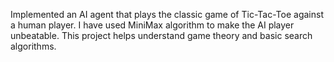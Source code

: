 Implemented an AI agent that plays the classic game of Tic-Tac-Toe against a human player. 
I have used MiniMax algorithm to make the AI player unbeatable. 
This project helps understand game theory and basic search algorithms.
